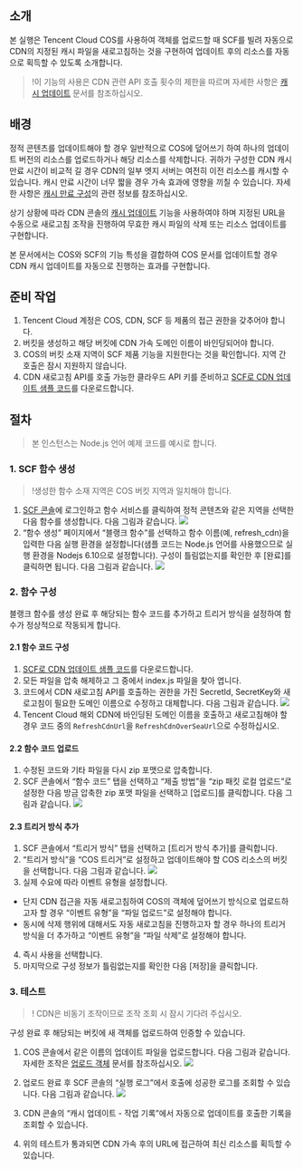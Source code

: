 ## 소개
본 실행은 Tencent Cloud COS를 사용하여 객체를 업로드할 때 SCF를 빌려 자동으로 CDN의 지정된 캐시 파일을 새로고침하는 것을 구현하여 업데이트 후의 리소스를 자동으로 획득할 수 있도록 소개합니다.

>!이 기능의 사용은 CDN 관련 API 호출 횟수의 제한을 따르며 자세한 사항은 [캐시 업데이트](https://cloud.tencent.com/document/product/228/6299#url-.E5.88.B7.E6.96.B0) 문서를 참조하십시오.

## 배경

정적 콘텐츠를 업데이트해야 할 경우 일반적으로 COS에 덮어쓰기 하여 하나의 업데이트 버전의 리소스를 업로드하거나 해당 리소스를 삭제합니다. 귀하가 구성한 CDN 캐시 만료 시간이 비교적 길 경우 CDN의 일부 엣지 서버는 여전히 이전 리소스를 캐시할 수 있습니다. 캐시 만료 시간이 너무 짧을 경우 가속 효과에 영향을 끼칠 수 있습니다. 자세한 사항은 [캐시 만료 구성](https://cloud.tencent.com/document/product/228/6290)의 관련 정보를 참조하십시오.

상기 상황에 따라 CDN 콘솔의 [캐시 업데이트](https://cloud.tencent.com/document/product/228/6299) 기능을 사용하여야 하며 지정된 URL을 수동으로 새로고침 조작을 진행하여 무효한 캐시 파일의 삭제 또는 리소스 업데이트를 구현합니다.

본 문서에서는 COS와 SCF의 기능 특성을 결합하여 COS 문서를 업데이트할 경우 CDN 캐시 업데이트를 자동으로 진행하는 효과를 구현합니다.

## 준비 작업

1. Tencent Cloud 계정은 COS, CDN, SCF 등 제품의 접근 권한을 갖추어야 합니다.
2. 버킷을 생성하고 해당 버킷에 CDN 가속 도메인 이름이 바인딩되어야 합니다.
3. COS의 버킷 소재 지역이 SCF 제품 기능을 지원한다는 것을 확인합니다. 지역 간 호출은 잠시 지원하지 않습니다.
4. CDN 새로고침 API를 호출 가능한 클라우드 API 키를 준비하고 [SCF로 CDN 업데이트 샘플 코드](https://main.qcloudimg.com/raw/757b646eb68e9b9a5b2fc4bf0fed2492/scf_about_cdn_refresh.zip)를 다운로드합니다.

## 절차

> 본 인스턴스는 Node.js 언어 예제 코드를 예시로 합니다.

### 1. SCF 함수 생성
>!생성한 함수 소재 지역은 COS 버킷 지역과 일치해야 합니다.

1) [SCF 콘솔](https://console.cloud.tencent.com/scf/)에 로그인하고 함수 서비스를 클릭하여 정적 콘텐츠와 같은 지역을 선택한 다음 함수를 생성합니다. 다음 그림과 같습니다.
![](https://main.qcloudimg.com/raw/332edc2828575a4c802a9af9cb233b08.png)
2) “함수 생성” 페이지에서 “블랭크 함수”를 선택하고 함수 이름(예, refresh_cdn)을 입력한 다음 실행 환경을 설정합니다(샘플 코드는 Node.js 언어를 사용했으므로 실행 환경을 Nodejs 6.10으로 설정합니다). 구성이 틀림없는지를 확인한 후 [완료]를 클릭하면 됩니다. 다음 그림과 같습니다.
![](https://main.qcloudimg.com/raw/70e9dbae0471dd8cd50ffa724eb089f4.png)

### 2. 함수 구성

블랭크 함수를 생성 완료 후 해당되는 함수 코드를 추가하고 트리거 방식을 설정하여 함수가 정상적으로 작동되게 합니다.

#### 2.1 함수 코드 구성

1) [SCF로 CDN 업데이트 샘플 코드](https://main.qcloudimg.com/raw/757b646eb68e9b9a5b2fc4bf0fed2492/scf_about_cdn_refresh.zip)를 다운로드합니다.
2) 모든 파일을 압축 해제하고 그 중에서 index.js 파일을 찾아 엽니다.
3) 코드에서 CDN 새로고침 API를 호출하는 권한을 가진 SecretId, SecretKey와 새로고침이 필요한 도메인 이름으로 수정하고 대체합니다. 다음 그림과 같습니다.
![](https://main.qcloudimg.com/raw/b2b0eba560e3229fc402490f0737712b.png)
4) Tencent Cloud 해외 CDN에 바인딩된 도메인 이름을 호출하고 새로고침해야 할 경우 코드 중의 `RefreshCdnUrl`을 `RefreshCdnOverSeaUrl`으로 수정하십시오.

#### 2.2 함수 코드 업로드

1) 수정된 코드와 기타 파일을 다시 zip 포맷으로 압축합니다.
2) SCF 콘솔에서 “함수 코드” 탭을 선택하고 “제출 방법”을 “zip 패킷 로컬 업로드”로 설정한 다음 방금 압축한 zip 포맷 파일을 선택하고 [업로드]를 클릭합니다. 다음 그림과 같습니다.
![](https://main.qcloudimg.com/raw/9672da05b98748a5ef06da393ec64d04.png)

#### 2.3 트리거 방식 추가

1) SCF 콘솔에서 “트리거 방식” 탭을 선택하고 [트리거 방식 추가]를 클릭합니다.
2) “트리거 방식”을 “COS 트리거”로 설정하고 업데이트해야 할 COS 리소스의 버킷을 선택합니다. 다음 그림과 같습니다.
![](https://main.qcloudimg.com/raw/8f3b5efab6a30b008fd1b8e12eafb1e0.png)
3) 실제 수요에 따라 이벤트 유형을 설정합니다.
- 단지 CDN 접근을 자동 새로고침하여 COS의 객체에 덮어쓰기 방식으로 업로드하고자 할 경우 “이벤트 유형”을 “파일 업로드”로 설정해야 합니다.
- 동시에 삭제 행위에 대해서도 자동 새로고침을 진행하고자 할 경우 하나의 트리거 방식을 더 추가하고 “이벤트 유형”을 “파일 삭제”로 설정해야 합니다.

4) 즉시 사용을 선택합니다.
5) 마지막으로 구성 정보가 틀림없는지를 확인한 다음 [저장]을 클릭합니다.

### 3. 테스트
>! CDN은 비동기 조작이므로 조작 조회 시 잠시 기다려 주십시오.

구성 완료 후 해당되는 버킷에 새 객체를 업로드하여 인증할 수 있습니다.
1) COS 콘솔에서 같은 이름의 업데이트 파일을 업로드합니다. 다음 그림과 같습니다.
자세한 조작은 [업로드 객체](https://cloud.tencent.com/document/product/436/13321) 문서를 참조하십시오.
![](https://main.qcloudimg.com/raw/66ba3a7ea298f2f4e240f76ebe76df03.png)
2) 업로드 완료 후 SCF 콘솔의 “실행 로그”에서 호출에 성공한 로그를 조회할 수 있습니다. 다음 그림과 같습니다.
![](https://main.qcloudimg.com/raw/99b84dec0d0d3599fbffecef2d8e4d95.png)
3) CDN 콘솔의 “캐시 업데이트 - 작업 기록”에서 자동으로 업데이트를 호출한 기록을 조회할 수 있습니다.

4) 위의 테스트가 통과되면 CDN 가속 후의 URL에 접근하여 최신 리소스를 획득할 수 있습니다.
